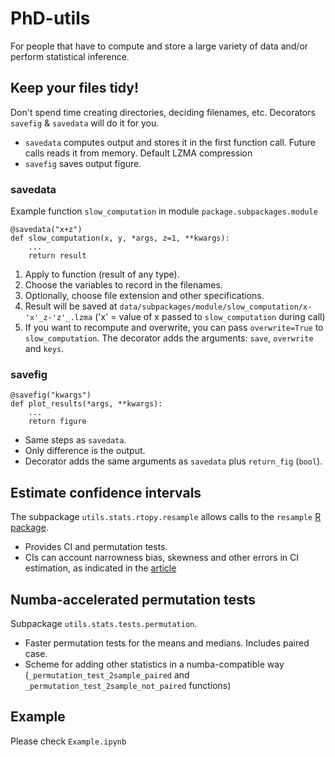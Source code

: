 # PhD-utils

For people that have to compute and store a large variety of data and/or perform statistical inference.

## Keep your files tidy!

Don't spend time creating directories, deciding filenames, etc. Decorators `savefig` & `savedata` will do it for you.

- `savedata` computes output and stores it in the first function call. Future calls reads it from memory. Default LZMA compression
- `savefig`  saves output figure.

### savedata
Example function `slow_computation` in module `package.subpackages.module`
```
@savedata("x+z")
def slow_computation(x, y, *args, z=1, **kwargs):
    ...
    return result
```
1. Apply to function (result of any type).
2. Choose the variables to record in the filenames.
3. Optionally, choose file extension and other specifications.
4. Result will be saved at `data/subpackages/module/slow_computation/x-'x'_z-'z'_.lzma` ('x' = value of x passed to `slow_computation` during call)
5. If you want to recompute and overwrite, you can pass `overwrite=True` to `slow_computation`. The decorator adds the arguments: `save`, `overwrite` and `keys`.

### savefig
```
@savefig("kwargs")
def plot_results(*args, **kwargs):
    ...
    return figure
```
- Same steps as  `savedata`.
- Only difference is the output.
- Decorator adds the same arguments as `savedata` plus `return_fig` (`bool`).

## Estimate confidence intervals
The subpackage `utils.stats.rtopy.resample` allows calls to the `resample` [R package](https://cran.r-project.org/web/packages/resample/resample.pdf).
- Provides CI and permutation tests.
- CIs can account narrowness bias, skewness and other errors in CI estimation, as indicated in the [article](https://arxiv.org/abs/1411.5279)

## Numba-accelerated permutation tests
Subpackage `utils.stats.tests.permutation`. 
- Faster permutation tests for the means and medians. Includes paired case.
- Scheme for adding other statistics in a numba-compatible way (`_permutation_test_2sample_paired` and `_permutation_test_2sample_not_paired` functions)

## Example
Please check `Example.ipynb`
